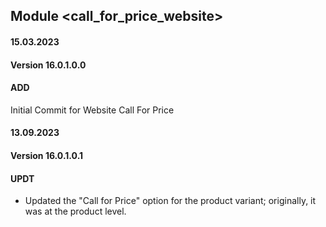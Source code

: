 ## Module <call_for_price_website>

#### 15.03.2023
#### Version 16.0.1.0.0
#### ADD
Initial Commit for Website Call For Price

#### 13.09.2023
#### Version 16.0.1.0.1
#### UPDT
- Updated the "Call for Price" option for the product variant; originally, it was at the product level.
